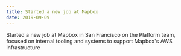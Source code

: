 ```yaml
---
title: Started a new job at Mapbox
date: 2019-09-09
---
```

Started a new job at Mapbox in San Francisco on the Platform team, focused on internal tooling and systems to support Mapbox's AWS infrastructure
